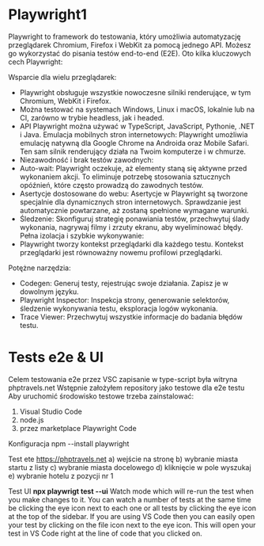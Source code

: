 # Playwright1
Playwright to framework do testowania, który umożliwia automatyzację przeglądarek Chromium, Firefox i WebKit za pomocą jednego API. Możesz go wykorzystać do pisania testów end-to-end (E2E). Oto kilka kluczowych cech Playwright:

Wsparcie dla wielu przeglądarek:
- Playwright obsługuje wszystkie nowoczesne silniki renderujące, w tym Chromium, WebKit i Firefox.
- Można testować na systemach Windows, Linux i macOS, lokalnie lub na CI, zarówno w trybie headless, jak i headed.
- API Playwright można używać w TypeScript, JavaScript, Pythonie, .NET i Java.
Emulacja mobilnych stron internetowych:
Playwright umożliwia emulację natywną dla Google Chrome na Androida oraz Mobile Safari.
Ten sam silnik renderujący działa na Twoim komputerze i w chmurze.
- Niezawodność i brak testów zawodnych:
- Auto-wait: Playwright oczekuje, aż elementy staną się aktywne przed wykonaniem akcji. To eliminuje potrzebę stosowania sztucznych opóźnień, które często prowadzą do zawodnych testów.
- Asertycje dostosowane do webu: Asertycje w Playwright są tworzone specjalnie dla dynamicznych stron internetowych. Sprawdzanie jest automatycznie powtarzane, aż zostaną spełnione wymagane warunki.
- Śledzenie: Skonfiguruj strategię ponawiania testów, przechwytuj ślady wykonania, nagrywaj filmy i zrzuty ekranu, aby wyeliminować błędy.
Pełna izolacja i szybkie wykonywanie:
- Playwright tworzy kontekst przeglądarki dla każdego testu. Kontekst przeglądarki jest równoważny nowemu profilowi przeglądarki.

Potężne narzędzia:
- Codegen: Generuj testy, rejestrując swoje działania. Zapisz je w dowolnym języku.
- Playwright Inspector: Inspekcja strony, generowanie selektorów, śledzenie wykonywania testu, eksploracja logów wykonania.
- Trace Viewer: Przechwytuj wszystkie informacje do badania błędów testu.
# Tests e2e & UI
Celem testowania e2e przez VSC zapisanie w type-script była witryna phptravels.net
Wstępnie założyłem repository jako testowe dla e2e testu
Aby uruchomić środowisko testowe trzeba zainstalować:
1) Visual Studio Code
2) node.js
3) przez marketplace Playwright Code

Konfiguracja
npm --install playwright

Test ete https://phptravels.net
a) wejście na stronę
b) wybranie miasta startu z listy
c) wybranie miasta docelowego
d) kliknięcie w pole wyszukaj
e) wybranie hotelu z pozycji nr 1

Test UI **npx playwrigt test --ui**
Watch mode which will re-run the test when you make changes to it. You can watch a number of tests at the same time be clicking the eye icon next to each one or all tests by clicking the eye icon at the top of the sidebar. If you are using VS Code then you can easily open your test by clicking on the file icon next to the eye icon. This will open your test in VS Code right at the line of code that you clicked on.
